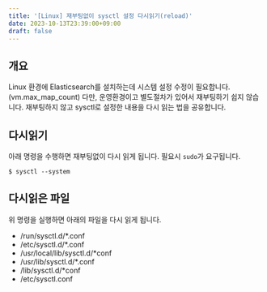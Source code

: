 ```yaml
---
title: '[Linux] 재부팅없이 sysctl 설정 다시읽기(reload)'
date: 2023-10-13T23:39:00+09:00
draft: false
---
```


## 개요

Linux 환경에 Elasticsearch를 설치하는데 시스템 설정 수정이 필요합니다. (vm.max_map_count)
다만, 운영환경이고 별도절차가 있어서 재부팅하기 쉽지 않습니다.
재부팅하지 않고 sysctl로 설정한 내용을 다시 읽는 법을 공유합니다.

## 다시읽기

아래 명령을 수행하면 재부팅없이 다시 읽게 됩니다. 필요시 `sudo`가 요구됩니다.

```shell
$ sysctl --system
```

## 다시읽은 파일

위 명령을 실행하면 아래의 파일을 다시 읽게 됩니다.

* /run/sysctl.d/*.conf
* /etc/sysctl.d/*.conf
* /usr/local/lib/sysctl.d/*conf
* /usr/lib/sysctl.d/*.conf
* /lib/sysctl.d/*conf
* /etc/sysctl.conf
